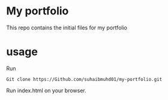 # My portfolio 
This repo contains the initial files for my portfolio 
# usage
Run 
```
Git clone https://Github.com/suhaibmuhd01/my-portfolio.git
```
Run index.html on your browser. 
